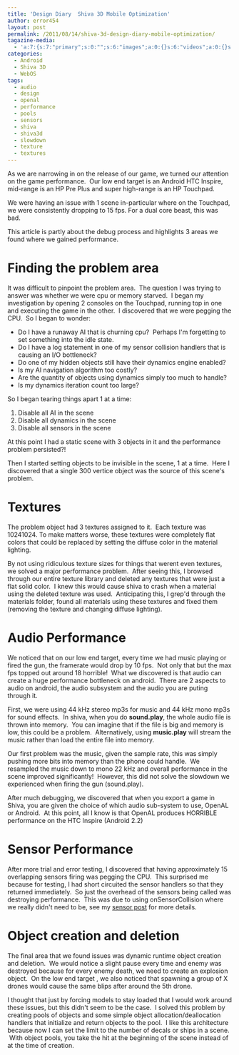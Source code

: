 ```yaml
---
title: 'Design Diary  Shiva 3D Mobile Optimization'
author: error454
layout: post
permalink: /2011/08/14/shiva-3d-design-diary-mobile-optimization/
tagazine-media:
  - 'a:7:{s:7:"primary";s:0:"";s:6:"images";a:0:{}s:6:"videos";a:0:{}s:11:"image_count";s:1:"0";s:6:"author";s:8:"11758919";s:7:"blog_id";s:8:"11929434";s:9:"mod_stamp";s:19:"2011-08-13 21:40:45";}'
categories:
  - Android
  - Shiva 3D
  - WebOS
tags:
  - audio
  - design
  - openal
  - performance
  - pools
  - sensors
  - shiva
  - shiva3d
  - slowdown
  - texture
  - textures
---
```

As we are narrowing in on the release of our game, we turned our attention on the game performance.  Our low end target is an Android HTC Inspire, mid-range is an HP Pre Plus and super high-range is an HP Touchpad.

We were having an issue with 1 scene in-particular where on the Touchpad, we were consistently dropping to 15 fps. For a dual core beast, this was bad.

This article is partly about the debug process and highlights 3 areas we found where we gained performance.

<h1 class="more">
  Finding the problem area
</h1>

It was difficult to pinpoint the problem area.  The question I was trying to answer was whether we were cpu or memory starved.  I began my investigation by opening 2 consoles on the Touchpad, running top in one and executing the game in the other.  I discovered that we were pegging the CPU.  So I began to wonder:

*   Do I have a runaway AI that is churning cpu?  Perhaps I'm forgetting to set something into the idle state.
*   Do I have a log statement in one of my sensor collision handlers that is causing an I/O bottleneck?
*   Do one of my hidden objects still have their dynamics engine enabled?
*   Is my AI navigation algorithm too costly?
*   Are the quantity of objects using dynamics simply too much to handle?
*   Is my dynamics iteration count too large?

So I began tearing things apart 1 at a time:

1.  Disable all AI in the scene
2.  Disable all dynamics in the scene
3.  Disable all sensors in the scene

At this point I had a static scene with 3 objects in it and the performance problem persisted?!

Then I started setting objects to be invisible in the scene, 1 at a time.  Here I discovered that a single 300 vertice object was the source of this scene's problem.

# Textures

The problem object had 3 textures assigned to it.  Each texture was 10241024. To make matters worse, these textures were completely flat colors that could be replaced by setting the diffuse color in the material lighting.

By not using ridiculous texture sizes for things that werent even textures, we solved a major performance problem.  After seeing this, I browsed through our entire texture library and deleted any textures that were just a flat solid color.  I knew this would cause shiva to crash when a material using the deleted texture was used.  Anticipating this, I grep'd through the materials folder, found all materials using these textures and fixed them (removing the texture and changing diffuse lighting).

# Audio Performance

We noticed that on our low end target, every time we had music playing or fired the gun, the framerate would drop by 10 fps.  Not only that but the max fps topped out around 18  horrible!  What we discovered is that audio can create a huge performance bottleneck on android.  There are 2 aspects to audio on android, the audio subsystem and the audio you are puting through it.

First, we were using 44 kHz stereo mp3s for music and 44 kHz mono mp3s for sound effects.  In shiva, when you do **sound.play**, the whole audio file is thrown into memory.  You can imagine that if the file is big and memory is low, this could be a problem.  Alternatively, using **music.play** will stream the music rather than load the entire file into memory.

Our first problem was the music, given the sample rate, this was simply pushing more bits into memory than the phone could handle.  We resampled the music down to mono 22 kHz and overall performance in the scene improved significantly!  However, this did not solve the slowdown we experienced when firing the gun (sound.play).

After much debugging, we discovered that when you export a game in Shiva, you are given the choice of which audio sub-system to use, OpenAL or Android.  At this point, all I know is that OpenAL produces HORRIBLE performance on the HTC Inspire (Android 2.2)

# Sensor Performance

After more trial and error testing, I discovered that having approximately 15 overlapping sensors firing was pegging the CPU.  This surprised me because for testing, I had short circuited the sensor handlers so that they returned immediately.  So just the overhead of the sensors being called was destroying performance.  This was due to using onSensorCollision where we really didn't need to be, see my <a href="http://mobilecoder.wordpress.com/2011/08/11/design-diary-shiva-3d-sensor-performance/" target="_blank">sensor post</a> for more details.

# Object creation and deletion

The final area that we found issues was dynamic runtime object creation and deletion.  We would notice a slight pause every time and enemy was destroyed because for every enemy death, we need to create an explosion object.  On the low end target , we also noticed that spawning a group of X drones would cause the same blips after around the 5th drone.

I thought that just by forcing models to stay loaded that I would work around these issues, but this didn't seem to be the case.  I solved this problem by creating pools of objects and some simple object allocation/deallocation handlers that initialize and return objects to the pool.  I like this architecture because now I can set the limit to the number of decals or ships in a scene.  With object pools, you take the hit at the beginning of the scene instead of at the time of creation.